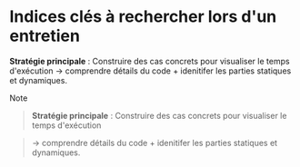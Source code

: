 # Indices clés à rechercher lors d'un entretien

**Stratégie principale** : Construire des cas concrets pour visualiser le temps d'exécution &rarr; comprendre détails du code + idenitifer les parties statiques et dynamiques.

> [!NOTE]

> **Stratégie principale** : Construire des cas concrets pour visualiser le temps d'exécution 

> &rarr; comprendre détails du code + idenitifer les parties statiques et dynamiques.